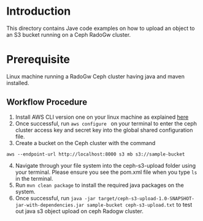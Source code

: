 # Introduction
This directory contains Jave code examples on how to upload an object to an S3 bucket running on a Ceph RadoGw cluster.

# Prerequisite
Linux machine running a RadoGw Ceph cluster having java and maven installed.

## Workflow Procedure
1. Install AWS CLI version one on your linux machine as explained [here](https://docs.aws.amazon.com/cli/v1/userguide/install-linux.html)
2. Once successful, run ```aws configure ``` on your terminal to enter the ceph cluster access key and secret key into the global shared configuration file.
3. Create a bucket on the Ceph cluster with the command 
```
aws --endpoint-url http://localhost:8000 s3 mb s3://sample-bucket
```
4. Navigate through your file system into the ceph-s3-upload folder  using your terminal. Please ensure you see the pom.xml file when you type ```ls``` in the terminal.
6. Run ``` mvn clean package ``` to install the required java packages on the system.
7. Once successful, run ``` java -jar target/ceph-s3-upload-1.0-SNAPSHOT-jar-with-dependencies.jar sample-bucket ceph-s3-upload.txt ``` to test out java s3 object upload on ceph Radogw cluster.
